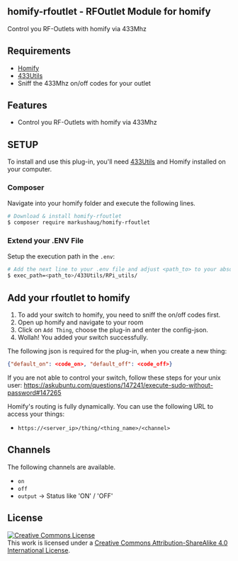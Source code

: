 ## homify-rfoutlet - RFOutlet Module for homify
Control you RF-Outlets with homify via 433Mhz

## Requirements
- [Homify]("https://github.com/markushaug/homify")
- <a href="https://github.com/ninjablocks/433Utils">433Utils</a>
- Sniff the 433Mhz on/off codes for your outlet

## Features

- Control you RF-Outlets with homify via 433Mhz


## SETUP
To install and use this plug-in, you'll need <a href="https://github.com/ninjablocks/433Utils">433Utils</a> and Homify installed on your computer. 

### Composer
Navigate into your homify folder and execute the following lines.
```bash
# Download & install homify-rfoutlet
$ composer require markushaug/homify-rfoutlet
```

### Extend your .ENV File
Setup the execution path in the ```.env```:

```bash
# Add the next line to your .env file and adjust <path_to> to your absolute path
$ exec_path=<path_to>/433Utils/RPi_utils/
```

## Add your rfoutlet to homify

1. To add your switch to homify, you need to sniff the on/off codes first.
2. Open up homify and navigate to your room
3. Click on `Add Thing`, choose the plug-in and enter the config-json.
4. Wollah! You added your switch successfully.

The following json is required for the plug-in, when you create a new thing:
```json 
{"default_on": <code_on>, "default_off": <code_off>}
```

If you are not able to control your switch, follow these steps for your unix user:
https://askubuntu.com/questions/147241/execute-sudo-without-password#147265


Homify's routing is fully dynamically. You can use the following URL to access your things:

- ```https://<server_ip>/thing/<thing_name>/<channel>```

## Channels
The following channels are available.

- ```on``` 
- ```off``` 
- ```output``` -> Status like 'ON' / 'OFF' 

## License

<a rel="license" href="http://creativecommons.org/licenses/by-sa/4.0/"><img alt="Creative Commons License" style="border-width:0" src="https://i.creativecommons.org/l/by-sa/4.0/88x31.png" /></a><br />This work is licensed under a <a rel="license" href="http://creativecommons.org/licenses/by-sa/4.0/">Creative Commons Attribution-ShareAlike 4.0 International License</a>.




